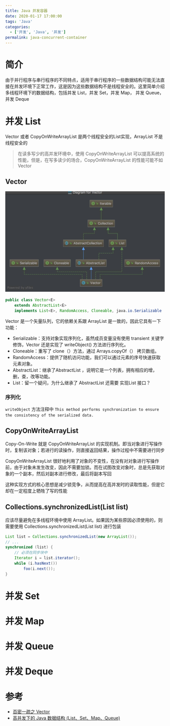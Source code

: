 ```yaml
---
title: Java 并发容器
date: 2020-01-17 17:00:00
tags: 'Java'
categories:
  - ['开发', 'Java', '并发']
permalink: java-concurrent-container
---
```


# 简介

由于并行程序与串行程序的不同特点，适用于串行程序的一些数据结构可能无法直接在并发环境下正常工作，这是因为这些数据结构不是线程安全的。这里简单介绍多线程环境下的数据结构，包括并发 List，并发 Set，并发 Map， 并发 Queue，并发 Deque

<!-- more -->

# 并发 List

Vector 或者 CopyOnWriteArrayList 是两个线程安全的List实现，ArrayList 不是线程安全的

> 在读多写少的高并发环境中，使用 CopyOnWriteArrayList 可以提高系统的性能，但是，在写多读少的场合，CopyOnWriteArrayList 的性能可能不如 Vector

## Vector

![Vector 依赖](./java-concurrent-container/vector)

```java
public class Vector<E>
    extends AbstractList<E>
    implements List<E>, RandomAccess, Cloneable, java.io.Serializable
```

Vector 是一个矢量队列，它的依赖关系跟 ArrayList  是一致的，因此它具有一下功能：

- Serializable：支持对象实现序列化，虽然成员变量没有使用 transient 关键字修饰，Vector 还是实现了 writeObject() 方法进行序列化。
- Cloneable：重写了 clone（）方法，通过 Arrays.copyOf（） 拷贝数组。
- RandomAccess：提供了随机访问功能，我们可以通过元素的序号快速获取元素对象。
- AbstractList：继承了AbstractList ，说明它是一个列表，拥有相应的增，删，查，改等功能。
- List：留一个疑问，为什么继承了 AbstractList 还需要 实现List 接口？

### 序列化

`writeObject` 方法注释中 `This method performs synchronization to ensure the consistency of the serialized data.`

## CopyOnWriteArrayList

Copy-On-Write 就是 CopyOnWriteArrayList 的实现机制。即当对象进行写操作时，复制该对象；若进行的读操作，则直接返回结果，操作过程中不需要进行同步

CopyOnWriteArrayList 很好地利用了对象的不变性，在没有对对象进行写操作前，由于对象未发生改变，因此不需要加锁。而在试图改变对象时，总是先获取对象的一个副本，然后对副本进行修改，最后将副本写回

这种实现方式的核心思想是减少锁竞争，从而提高在高并发时的读取性能，但是它却在一定程度上牺牲了写的性能

## Collections.synchronizedList(List list)

应该尽量避免在多线程环境中使用 ArrayList。如果因为某些原因必须使用的，则需要使用 Collections.synchronizedList(List list) 进行包装

```java
List list = Collections.synchronizedList(new ArrayList());
// ...
synchronized (list) {
    // 必须在同步块中
    Iterator i = list.iterator();
    while (i.hasNext())
        foo(i.next());
}
```

# 并发 Set

# 并发 Map

# 并发 Queue

# 并发 Deque

##

# 参考

- [百密一疏之 Vector](https://juejin.im/post/5aedcc80518825673c61ccd6)
- [高并发下的 Java 数据结构 (List、Set、Map、Queue)](https://www.cnblogs.com/yueshutong/p/9696216.html#)